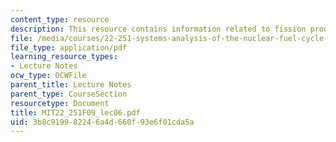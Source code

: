 ```yaml
---
content_type: resource
description: This resource contains information related to fission products.
file: /media/courses/22-251-systems-analysis-of-the-nuclear-fuel-cycle-fall-2009/3b8c919982246a4d660f93e6f01cda5a_MIT22_251F09_lec06.pdf
file_type: application/pdf
learning_resource_types:
- Lecture Notes
ocw_type: OCWFile
parent_title: Lecture Notes
parent_type: CourseSection
resourcetype: Document
title: MIT22_251F09_lec06.pdf
uid: 3b8c9199-8224-6a4d-660f-93e6f01cda5a
---
```

